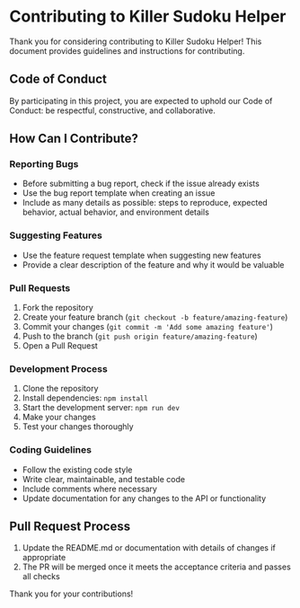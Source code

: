 # Contributing to Killer Sudoku Helper

Thank you for considering contributing to Killer Sudoku Helper! This document provides guidelines and instructions for contributing.

## Code of Conduct

By participating in this project, you are expected to uphold our Code of Conduct: be respectful, constructive, and collaborative.

## How Can I Contribute?

### Reporting Bugs

- Before submitting a bug report, check if the issue already exists
- Use the bug report template when creating an issue
- Include as many details as possible: steps to reproduce, expected behavior, actual behavior, and environment details

### Suggesting Features

- Use the feature request template when suggesting new features
- Provide a clear description of the feature and why it would be valuable

### Pull Requests

1. Fork the repository
2. Create your feature branch (`git checkout -b feature/amazing-feature`)
3. Commit your changes (`git commit -m 'Add some amazing feature'`)
4. Push to the branch (`git push origin feature/amazing-feature`)
5. Open a Pull Request

### Development Process

1. Clone the repository
2. Install dependencies: `npm install`
3. Start the development server: `npm run dev`
4. Make your changes
5. Test your changes thoroughly

### Coding Guidelines

- Follow the existing code style
- Write clear, maintainable, and testable code
- Include comments where necessary
- Update documentation for any changes to the API or functionality

## Pull Request Process

1. Update the README.md or documentation with details of changes if appropriate
2. The PR will be merged once it meets the acceptance criteria and passes all checks

Thank you for your contributions!